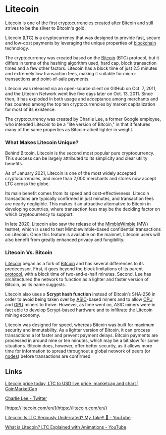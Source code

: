 # Litecoin

Litecoin is one of the first cryptocurrencies created after Bitcoin and still strives to be the silver to Bitcoin's gold.

Litecoin (LTC) is a cryptocurrency that was designed to provide fast, secure and low-cost payments by leveraging the unique properties of [blockchain](https://coinmarketcap.com/alexandria/glossary/blockchain) technology.

The cryptocurrency was created based on the [Bitcoin](https://coinmarketcap.com/currencies/bitcoin/) (BTC) protocol, but it differs in terms of the hashing algorithm used, hard cap, block transaction times and a few other factors. Litecoin has a block time of just 2.5 minutes and extremely low transaction fees, making it suitable for micro-transactions and point-of-sale payments.

Litecoin was released via an open-source client on GitHub on Oct. 7, 2011, and the Litecoin Network went live five days later on Oct. 13, 2011. Since then, it has exploded in both usage and acceptance among merchants and has counted among the top ten cryptocurrencies by market capitalization for most of its existence.

The cryptocurrency was created by Charlie Lee, a former Google employee, who intended Litecoin to be a "lite version of Bitcoin," in that it features many of the same properties as Bitcoin-albeit lighter in weight.

### What Makes Litecoin Unique?

Behind Bitcoin, Litecoin is the second most popular pure cryptocurrency. This success can be largely attributed to its simplicity and clear utility benefits.

As of January 2021, Litecoin is one of the most widely accepted cryptocurrencies, and more than 2,000 merchants and stores now accept LTC across the globe.

Its main benefit comes from its speed and cost-effectiveness. Litecoin transactions are typically confirmed in just minutes, and transaction fees are nearly negligible. This makes it an attractive alternative to Bitcoin in developing countries, where transaction fees may be the deciding factor on which cryptocurrency to support.

In late 2020, Litecoin also saw the release of the [MimbleWimble](https://coinmarketcap.com/alexandria/article/what-is-mimblewimble) (MW) testnet, which is used to test Mimblewimble-based confidential transactions on Litecoin. Once this feature is available on the mainnet, Litecoin users will also benefit from greatly enhanced privacy and fungibility.

### Litecoin Vs. Bitcoin

[Litecoin](https://coinmarketcap.com/currencies/litecoin/) began as a fork of [Bitcoin](https://coinmarketcap.com/currencies/bitcoin/) and has several differences to its predecessor. First, it goes beyond the block limitations of its parent [protocol](https://coinmarketcap.com/alexandria/glossary/protocol), with a block time of two-and-a-half minutes. Second, Lee has architectured the network to function as a lighter and faster version of Bitcoin, as its name suggests.

Litecoin also uses a **Scrypt hash function** instead of Bitcoin’s SHA-256 in order to avoid being taken over by [ASIC](https://coinmarketcap.com/alexandria/glossary/asic)-based miners and to allow [CPU](https://coinmarketcap.com/alexandria/glossary/central-processing-unit-cpu) and [GPU](https://coinmarketcap.com/alexandria/glossary/graphical-processing-unit-gpu) miners to thrive. However, as time went on, ASIC miners were in fact able to develop Scrypt-based hardware and to infiltrate the Litecoin mining economy.

Litecoin was designed for speed, whereas Bitcoin was built for maximum security and immutability. As a lighter version of Bitcoin, it can process transactions a lot faster and prevent payment delays. Bitcoin payments are processed in around nine or ten minutes, which may be a bit slow for some situations. Bitcoin does, however, offer better security, as it allows more time for information to spread throughout a global network of peers (or [nodes](https://coinmarketcap.com/alexandria/glossary/node)) before transactions are confirmed.

## Links

[Litecoin price today, LTC to USD live price, marketcap and chart | CoinMarketCap](https://coinmarketcap.com/currencies/litecoin/)

[Charlie Lee - Twitter](https://twitter.com/SatoshiLite)

[https://litecoin.com/en/](https://litecoin.com/en/)

[Litecoin: Is LTC Seriously Underrated? My Take!! 🧐 - YouTube](https://www.youtube.com/watch?v=EkAJVZy7qNo)

[What is Litecoin? LTC Explained with Animations - YouTube](https://www.youtube.com/watch?v=JMTJvXyHJGU)
